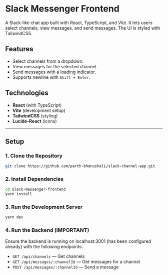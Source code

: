 # Slack Messenger Frontend

A Slack-like chat app built with React, TypeScript, and Vite. It lets users select channels, view messages, and send messages. The UI is styled with TailwindCSS.

## Features

- Select channels from a dropdown.
- View messages for the selected channel.
- Send messages with a loading indicator.
- Supports newline with `Shift + Enter`.

## Technologies

- **React** (with TypeScript)
- **Vite** (development setup)
- **TailwindCSS** (styling)
- **Lucide-React** (icons)

---

## Setup

### 1. Clone the Repository

```bash
git clone https://github.com/parth-bhanushali/slack-channel-app.git
```

### 2. Install Dependencies

```bash
cd slack-messenger-frontend
yarn install
```

### 3. Run the Development Server

```bash
yarn dev
```

### 4. Run the Backend (IMPORTANT)

Ensure the backend is running on localhost:3001 (has been configured already) with the following endpoints:
 - ```GET /api/channels``` — Get channels
 - ```GET /api/messages/:channelId``` —  Get messages for a channel
 - ```POST /api/messages/:channelId``` — Send a message
